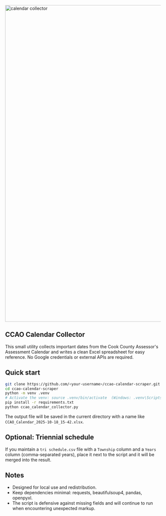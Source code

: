 <img width="1536" height="1024" alt="calendar collector" src="https://github.com/user-attachments/assets/178f5707-1b3b-4478-95eb-ce037766602b" />

## CCAO Calendar Collector

This small utility collects important dates from the Cook County Assessor's Assessment Calendar and writes a clean Excel spreadsheet for easy reference. No Google credentials or external APIs are required.

## Quick start

```bash
git clone https://github.com/<your-username>/ccao-calendar-scraper.git
cd ccao-calendar-scraper
python -m venv .venv
# Activate the venv: source .venv/bin/activate  (Windows: .venv\Scripts\activate)
pip install -r requirements.txt
python ccao_calendar_collector.py
```

The output file will be saved in the current directory with a name like `CCAO_Calendar_2025-10-18_15-42.xlsx`.

## Optional: Triennial schedule
If you maintain a `tri schedule.csv` file with a `Township` column and a `Years` column (comma-separated years), place it next to the script and it will be merged into the result.

## Notes
- Designed for local use and redistribution.
- Keep dependencies minimal: requests, beautifulsoup4, pandas, openpyxl.
- The script is defensive against missing fields and will continue to run when encountering unexpected markup.
